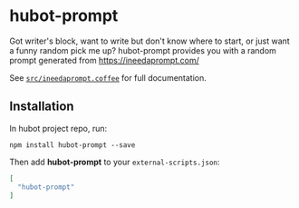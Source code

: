 # hubot-prompt

Got writer's block, want to write but don't know where to start, or just want a funny random pick me up?  hubot-prompt provides you with a random prompt generated from https://ineedaprompt.com/

See [`src/ineedaprompt.coffee`](src/ineedaprompt.coffee) for full documentation.

## Installation
In hubot project repo, run:

`npm install hubot-prompt --save`

Then add **hubot-prompt** to your `external-scripts.json`:

```json
[
  "hubot-prompt"
]
```

